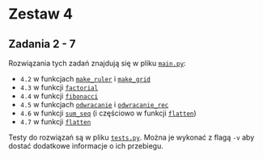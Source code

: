 # Zestaw 4

## Zadania 2 - 7

Rozwiązania tych zadań znajdują się w pliku [`main.py`](./main.py):

- `4.2` w funkcjach [`make_ruler`](./main.py#L1-L13) i [`make_grid`](./main.py#L16-L30)
- `4.3` w funkcji [`factorial`](./main.py#L33-L44)
- `4.4` w funkcji [`fibonacci`](./main.py#L47-L61)
- `4.5` w funkcjach [`odwracanie`](./main.py#L64-L76) i [`odwracanie_rec`](./main.py#L79-L92)
- `4.6` w funkcji [`sum_seq`](./main.py#L95-L102) (i częściowo w funkcji [`flatten`](./main.py#L105-L120))
- `4.7` w funkcji [`flatten`](./main.py#L105-L120)

Testy do rozwiązań są w pliku [`tests.py`](./tests.py).
Można je wykonać z flagą `-v` aby dostać dodatkowe informacje o ich przebiegu.
